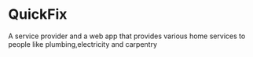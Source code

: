 # QuickFix
A service provider and a web app that provides various home services to people like plumbing,electricity and carpentry

